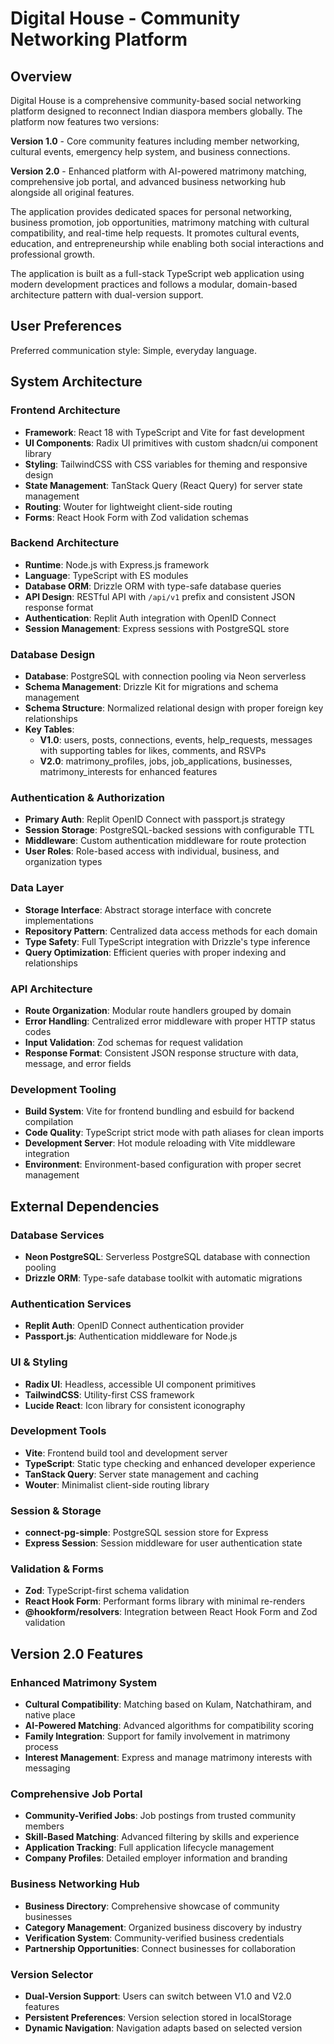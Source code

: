 # Digital House - Community Networking Platform

## Overview

Digital House is a comprehensive community-based social networking platform designed to reconnect Indian diaspora members globally. The platform now features two versions:

**Version 1.0** - Core community features including member networking, cultural events, emergency help system, and business connections.

**Version 2.0** - Enhanced platform with AI-powered matrimony matching, comprehensive job portal, and advanced business networking hub alongside all original features.

The application provides dedicated spaces for personal networking, business promotion, job opportunities, matrimony matching with cultural compatibility, and real-time help requests. It promotes cultural events, education, and entrepreneurship while enabling both social interactions and professional growth.

The application is built as a full-stack TypeScript web application using modern development practices and follows a modular, domain-based architecture pattern with dual-version support.

## User Preferences

Preferred communication style: Simple, everyday language.

## System Architecture

### Frontend Architecture
- **Framework**: React 18 with TypeScript and Vite for fast development
- **UI Components**: Radix UI primitives with custom shadcn/ui component library
- **Styling**: TailwindCSS with CSS variables for theming and responsive design
- **State Management**: TanStack Query (React Query) for server state management
- **Routing**: Wouter for lightweight client-side routing
- **Forms**: React Hook Form with Zod validation schemas

### Backend Architecture
- **Runtime**: Node.js with Express.js framework
- **Language**: TypeScript with ES modules
- **Database ORM**: Drizzle ORM with type-safe database queries
- **API Design**: RESTful API with `/api/v1` prefix and consistent JSON response format
- **Authentication**: Replit Auth integration with OpenID Connect
- **Session Management**: Express sessions with PostgreSQL store

### Database Design
- **Database**: PostgreSQL with connection pooling via Neon serverless
- **Schema Management**: Drizzle Kit for migrations and schema management
- **Schema Structure**: Normalized relational design with proper foreign key relationships
- **Key Tables**: 
  - **V1.0**: users, posts, connections, events, help_requests, messages with supporting tables for likes, comments, and RSVPs
  - **V2.0**: matrimony_profiles, jobs, job_applications, businesses, matrimony_interests for enhanced features

### Authentication & Authorization
- **Primary Auth**: Replit OpenID Connect with passport.js strategy
- **Session Storage**: PostgreSQL-backed sessions with configurable TTL
- **Middleware**: Custom authentication middleware for route protection
- **User Roles**: Role-based access with individual, business, and organization types

### Data Layer
- **Storage Interface**: Abstract storage interface with concrete implementations
- **Repository Pattern**: Centralized data access methods for each domain
- **Type Safety**: Full TypeScript integration with Drizzle's type inference
- **Query Optimization**: Efficient queries with proper indexing and relationships

### API Architecture
- **Route Organization**: Modular route handlers grouped by domain
- **Error Handling**: Centralized error middleware with proper HTTP status codes
- **Input Validation**: Zod schemas for request validation
- **Response Format**: Consistent JSON response structure with data, message, and error fields

### Development Tooling
- **Build System**: Vite for frontend bundling and esbuild for backend compilation
- **Code Quality**: TypeScript strict mode with path aliases for clean imports
- **Development Server**: Hot module reloading with Vite middleware integration
- **Environment**: Environment-based configuration with proper secret management

## External Dependencies

### Database Services
- **Neon PostgreSQL**: Serverless PostgreSQL database with connection pooling
- **Drizzle ORM**: Type-safe database toolkit with automatic migrations

### Authentication Services  
- **Replit Auth**: OpenID Connect authentication provider
- **Passport.js**: Authentication middleware for Node.js

### UI & Styling
- **Radix UI**: Headless, accessible UI component primitives
- **TailwindCSS**: Utility-first CSS framework
- **Lucide React**: Icon library for consistent iconography

### Development Tools
- **Vite**: Frontend build tool and development server
- **TypeScript**: Static type checking and enhanced developer experience
- **TanStack Query**: Server state management and caching
- **Wouter**: Minimalist client-side routing library

### Session & Storage
- **connect-pg-simple**: PostgreSQL session store for Express
- **Express Session**: Session middleware for user authentication state

### Validation & Forms
- **Zod**: TypeScript-first schema validation
- **React Hook Form**: Performant forms library with minimal re-renders
- **@hookform/resolvers**: Integration between React Hook Form and Zod validation

## Version 2.0 Features

### Enhanced Matrimony System
- **Cultural Compatibility**: Matching based on Kulam, Natchathiram, and native place
- **AI-Powered Matching**: Advanced algorithms for compatibility scoring
- **Family Integration**: Support for family involvement in matrimony process
- **Interest Management**: Express and manage matrimony interests with messaging

### Comprehensive Job Portal
- **Community-Verified Jobs**: Job postings from trusted community members
- **Skill-Based Matching**: Advanced filtering by skills and experience
- **Application Tracking**: Full application lifecycle management
- **Company Profiles**: Detailed employer information and branding

### Business Networking Hub
- **Business Directory**: Comprehensive showcase of community businesses
- **Category Management**: Organized business discovery by industry
- **Verification System**: Community-verified business credentials
- **Partnership Opportunities**: Connect businesses for collaboration

### Version Selector
- **Dual-Version Support**: Users can switch between V1.0 and V2.0 features
- **Persistent Preferences**: Version selection stored in localStorage
- **Dynamic Navigation**: Navigation adapts based on selected version